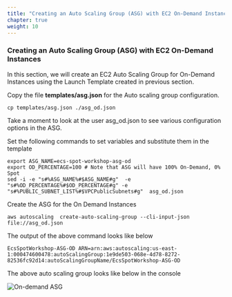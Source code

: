 ```yaml
---
title: "Creating an Auto Scaling Group (ASG) with EC2 On-Demand Instances"
chapter: true
weight: 10
---
```



### Creating an Auto Scaling Group (ASG) with EC2 On-Demand Instances

In this section, we will create an EC2 Auto Scaling Group for On-Demand Instances using the Launch Template created in previous section.

Copy the file  **templates/asg.json** for the Auto scaling group configuration.

```
cp templates/asg.json ./asg_od.json
```

Take a moment to look at the user asg_od.json to see various configuration options in the ASG.

Set the following commands to set variables and substitute them in the template

```
export ASG_NAME=ecs-spot-workshop-asg-od
export OD_PERCENTAGE=100 # Note that ASG will have 100% On-Demand, 0% Spot
sed -i -e "s#%ASG_NAME%#$ASG_NAME#g"  -e "s#%OD_PERCENTAGE%#$OD_PERCENTAGE#g" -e "s#%PUBLIC_SUBNET_LIST%#$VPCPublicSubnets#g"  asg_od.json
```

Create the ASG for the On Demand Instances

```
aws autoscaling  create-auto-scaling-group --cli-input-json file://asg_od.json
```
The output of the above command looks like below
```
EcsSpotWorkshop-ASG-OD ARN=arn:aws:autoscaling:us-east-1:000474600478:autoScalingGroup:1e9de503-068e-4d78-8272-82536fc92d14:autoScalingGroupName/EcsSpotWorkshop-ASG-OD
```
The above auto scaling group looks like below in the console

![On-demand ASG](/images/ecs-spot-capacity-providers/21.png)